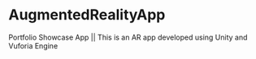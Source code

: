 # AugmentedRealityApp
Portfolio Showcase App || This is an AR app developed using Unity and Vuforia Engine 
